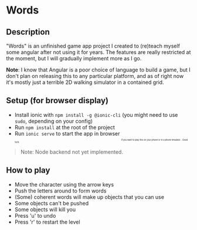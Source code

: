 # Words

## Description

"Words" is an unfinished game app project I created to (re)teach myself some angular after not using it for years. The features are really restricted at the moment, but I will gradually implement more as I go.

**Note**: I know that Angular is a poor choice of language to build a game, but I don't plan on releasing this to any particular platform, and as of right now it's mostly just a terrible 2D walking simulator in a contained grid.

## Setup (for browser display)

- Install ionic with `npm install -g @ionic-cli` (you might need to use `sudo`, depending on your config)
- Run `npm install` at the root of the project
- Run `ionic serve` to start the app in browser
<sub><sub><sub><sub><sub>If you want to play this on your phone or in a phone emulator... Good luck.</sub></sub></sub></sub></sub>

>Note: Node backend not yet implemented.

## How to play

- Move the character using the arrow keys
- Push the letters around to form words
- (Some) coherent words will make up objects that you can use
- Some objects can't be pushed
- Some objects will kill you
- Press 'u' to undo
- Press 'r' to restart the level